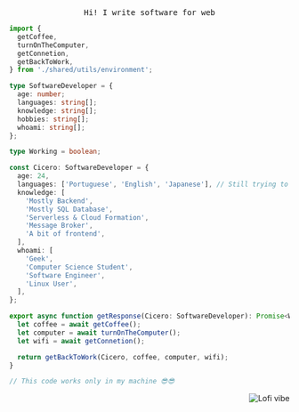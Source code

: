 <samp>

  <p align="center">Hi! I write software for web</p>

</samp>

```typescript
import {
  getCoffee,
  turnOnTheComputer,
  getConnetion,
  getBackToWork,
} from './shared/utils/environment';

type SoftwareDeveloper = {
  age: number;
  languages: string[];
  knowledge: string[];
  hobbies: string[];
  whoami: string[];
};

type Working = boolean;

const Cicero: SoftwareDeveloper = {
  age: 24,
  languages: ['Portuguese', 'English', 'Japanese'], // Still trying to learn Japanese
  knowledge: [
    'Mostly Backend',
    'Mostly SQL Database',
    'Serverless & Cloud Formation',
    'Message Broker',
    'A bit of frontend',
  ],
  whoami: [
    'Geek',
    'Computer Science Student',
    'Software Engineer',
    'Linux User',
  ],
};

export async function getResponse(Cicero: SoftwareDeveloper): Promise<Working> {
  let coffee = await getCoffee();
  let computer = await turnOnTheComputer();
  let wifi = await getConnetion();

  return getBackToWork(Cicero, coffee, computer, wifi);
}

// This code works only in my machine 😎😎
```
 
<img align="right" src="https://pa1.aminoapps.com/7514/9dc211dbf4b9bcc1a1348c975bd642ad45ddaeffr1-480-270_hq.gif" alt="Lofi vibe" />
